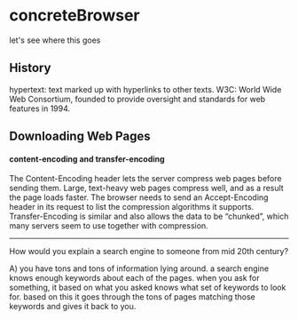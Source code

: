 # concreteBrowser
let's see where this goes

## History
hypertext: text marked up with hyperlinks to other texts.
W3C: World Wide Web Consortium, founded to provide oversight and standards for web features in 1994.


## Downloading Web Pages
#### content-encoding and transfer-encoding
The Content-Encoding header lets the server compress web pages before sending them. Large, text-heavy web pages compress well, and as a result the page loads faster. The browser needs to send an Accept-Encoding header in its request to list the compression algorithms it supports. Transfer-Encoding is similar and also allows the data to be “chunked”, which many servers seem to use together with compression.

---
How would you explain a search engine to someone from mid 20th century?

A) you have tons and tons of information lying around. a search engine knows enough keywords about each of the pages. when you ask for something, it based on what you asked knows what set of keywords to look for. based on this it goes through the tons of pages matching those keywords and gives it back to you.
